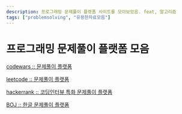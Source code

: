 ```yaml
---
description: 프로그래밍 문제풀이 플랫폼 사이트를 모아보았음. feat, 알고리즘
tags: ["problemsolving", "유용한자료모음"]
---
```

# 프로그래밍 문제풀이 플랫폼 모음

[codewars :: 문제풀이 플랫폼](https://www.codewars.com/)

[leetcode :: 문제풀이 플랫폼](https://leetcode.com/problemset/all/)

[hackerrank :: 코딩인터뷰 특화 문제풀이 플랫폼](https://www.hackerrank.com/dashboard)

[BOJ :: 한글 문제풀이 플랫폼](https://www.acmicpc.net/)
